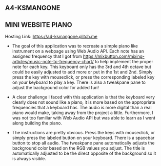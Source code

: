 A4-KSMANGONE
---

## MINI WEBSITE PIANO

Hosting Link: https://a4-ksmangone.glitch.me

- The goal of this application was to recreate a simple piano like instrument on a webpage using Web Audio API. Each note has an assigned frequency that I got from https://mixbutton.com/mixing-articles/music-note-to-frequency-chart/ to help implement the proper note for each key. This keyboard only has the 3rd and 4th octave but could be easily adjusted to add more or put in the 1st and 2nd. Simply press the key with mouseclick, or press the corresponding labeled key on your keyboard to play a key. There is also a tweakpane pane to adjust the background color for added fun!

- A clear challenge I faced with this application is that the keyboard very clearly does not sound like a piano, it is more based on the appropriate frequencies that a keyboard has. The audio is more digital than a real piano would make, taking away from the project a little. Furthermore, I was not too familiar with Web Audio API but was able to learn as I went along building the piano.

- The instructions are pretty obvious. Press the keys with mouseclick, or simply press the labeled button on your keyboard. There is a spacebar button to stop all audio. The tweakpane pane automatically adjusts the background color based on the RGB values you adjust. The title is automatically adjusted to be the direct opposite of the background so it is always visible.


